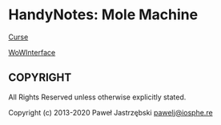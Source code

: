 ﻿# HandyNotes: Mole Machine

[Curse](https://www.curseforge.com/wow/addons/handynotes-mole-machine)

[WoWInterface](http://www.wowinterface.com/downloads/info24766-HandyNotesMoleMachine.html)

## COPYRIGHT

All Rights Reserved unless otherwise explicitly stated.

Copyright (c) 2013-2020 Paweł Jastrzębski <pawelj@iosphe.re>
